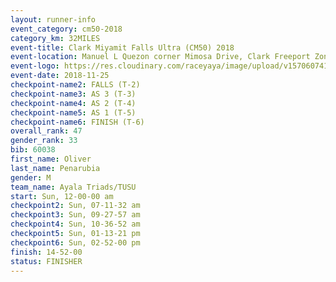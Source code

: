 ```yaml
---
layout: runner-info 
event_category: cm50-2018 
category_km: 32MILES 
event-title: Clark Miyamit Falls Ultra (CM50) 2018 
event-location: Manuel L Quezon corner Mimosa Drive, Clark Freeport Zone, Clark, Pampanga, Philippines 
event-logo: https://res.cloudinary.com/raceyaya/image/upload/v1570607412/logo/cm50_p8ydpq.jpg 
event-date: 2018-11-25 
checkpoint-name2: FALLS (T-2) 
checkpoint-name3: AS 3 (T-3) 
checkpoint-name4: AS 2 (T-4) 
checkpoint-name5: AS 1 (T-5) 
checkpoint-name6: FINISH (T-6) 
overall_rank: 47
gender_rank: 33
bib: 60038
first_name: Oliver
last_name: Penarubia
gender: M
team_name: Ayala Triads/TUSU
start: Sun, 12-00-00 am
checkpoint2: Sun, 07-11-32 am
checkpoint3: Sun, 09-27-57 am
checkpoint4: Sun, 10-36-52 am
checkpoint5: Sun, 01-13-21 pm
checkpoint6: Sun, 02-52-00 pm
finish: 14-52-00
status: FINISHER
---
```

